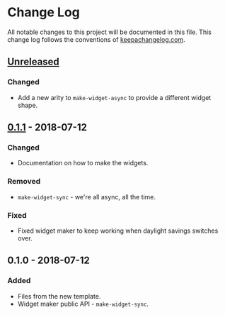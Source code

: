 # Change Log
All notable changes to this project will be documented in this file. This change log follows the conventions of [keepachangelog.com](http://keepachangelog.com/).

## [Unreleased]
### Changed
- Add a new arity to `make-widget-async` to provide a different widget shape.

## [0.1.1] - 2018-07-12
### Changed
- Documentation on how to make the widgets.

### Removed
- `make-widget-sync` - we're all async, all the time.

### Fixed
- Fixed widget maker to keep working when daylight savings switches over.

## 0.1.0 - 2018-07-12
### Added
- Files from the new template.
- Widget maker public API - `make-widget-sync`.

[Unreleased]: https://github.com/your-name/qugen/compare/0.1.1...HEAD
[0.1.1]: https://github.com/your-name/qugen/compare/0.1.0...0.1.1
